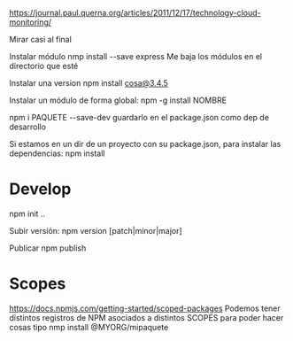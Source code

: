 https://journal.paul.querna.org/articles/2011/12/17/technology-cloud-monitoring/

Mirar casi al final


Instalar módulo
nmp install --save express
Me baja los módulos en el directorio que esté

Instalar una version
npm install cosa@3.4.5


Instalar un módulo de forma global:
npm -g install NOMBRE


npm i PAQUETE --save-dev
  guardarlo en el package.json como dep de desarrollo


Si estamos en un dir de un proyecto con su package.json, para instalar las dependencias:
npm install


# Develop
npm init ..


Subir versión:
npm version [patch|minor|major]

Publicar
npm publish


# Scopes
https://docs.npmjs.com/getting-started/scoped-packages
Podemos tener distintos registros de NPM asociados a distintos SCOPES para poder hacer cosas tipo
nmp install @MYORG/mipaquete
